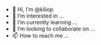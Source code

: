- 👋 Hi, I’m @kiliop
- 👀 I’m interested in ...
- 🌱 I’m currently learning ...
- 💞️ I’m looking to collaborate on ...
- 📫 How to reach me ...

<!---
kiliop/kiliop is a ✨ special ✨ repository because its `README.md` (this file) appears on your GitHub profile.
You can click the Preview link to take a look at your changes.
--->
